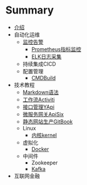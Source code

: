 # Summary

* [介绍](README.md)
* 自动化运维
  * [监控告警](doc/monitor_system/监控告警/index.md)
    * [Prometheus指标监控](doc/monitor_system/监控告警/prometheus/prometheus.md)
    * [ELK日志采集](doc/monitor_system/监控告警/elk/index.md)
  * 持续集成CICD
  * 配置管理
    * [CMDBuild](doc/monitor_system/CICD/cmdbuild.md)
* 技术教程
  * [Markdown语法](doc/tech_tutorial/markdown.md)
  * [工作流Activiti](doc/tech_tutorial/workflow/activiti.md)
  * [接口管理YApi](doc/tech_tutorial/yapi.md)
  * [微服务网关ApiSix](doc/tech_tutorial/apisix.md)
  * [静态网站生产GitBook](doc/tech_tutorial/gitbook.md)
  * Linux
    * [内核kernel](doc/tech_tutorial/linux工具/kernel.md)
  * 虚拟化
    * [Docker](doc/tech_tutorial/虚拟化/docker.md)
  * 中间件
    * Zookeeper
    * [Kafka](doc/tech_tutorial/中间件/kafka.md)
* 互联网金融

